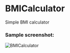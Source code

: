 # BMICalculator
Simple BMI calculator

### Sample screenshot:
![BMICalculator](BMICalculator/BMI_Calculator_sample_image1.jpg)
